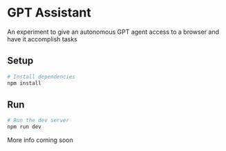# GPT Assistant

An experiment to give an autonomous GPT agent access to a browser and have it accomplish tasks

## Setup

```bash
# Install dependencies
npm install
```

## Run

```bash
# Run the dev server
npm run dev
```

More info coming soon
